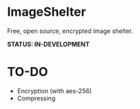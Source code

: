 # ImageShelter
Free, open source, encrypted image shelter.

**STATUS: IN-DEVELOPMENT**

# TO-DO
- Encryption (with aes-256)
- Compressing
